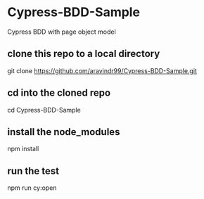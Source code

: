 # Cypress-BDD-Sample
Cypress BDD with page object model 

## clone this repo to a local directory
git clone https://github.com/aravindr99/Cypress-BDD-Sample.git

## cd into the cloned repo
cd Cypress-BDD-Sample

## install the node_modules
npm install

## run the test
npm run cy:open
